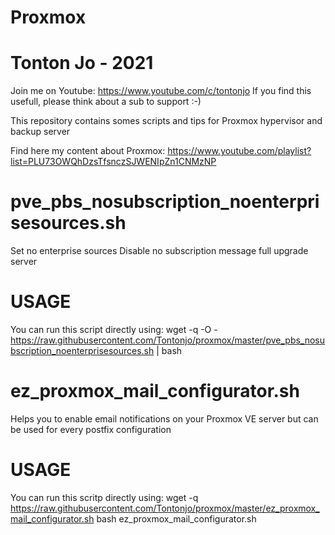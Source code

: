 # Proxmox

# Tonton Jo - 2021
Join me on Youtube: https://www.youtube.com/c/tontonjo
If you find this usefull, please think about a sub to support :-)

This repository contains somes scripts and tips for Proxmox hypervisor and backup server

Find here my content about Proxmox:
https://www.youtube.com/playlist?list=PLU73OWQhDzsTfsnczSJWENIpZn1CNMzNP

# pve_pbs_nosubscription_noenterprisesources.sh
Set no enterprise sources
Disable no subscription message
full upgrade server

# USAGE
You can run this script directly using:
wget -q -O - https://raw.githubusercontent.com/Tontonjo/proxmox/master/pve_pbs_nosubscription_noenterprisesources.sh | bash

# ez_proxmox_mail_configurator.sh
Helps you to enable email notifications on your Proxmox VE server but can be used for every postfix configuration

# USAGE
You can run this scritp directly using:
wget -q https://raw.githubusercontent.com/Tontonjo/proxmox/master/ez_proxmox_mail_configurator.sh
bash ez_proxmox_mail_configurator.sh
